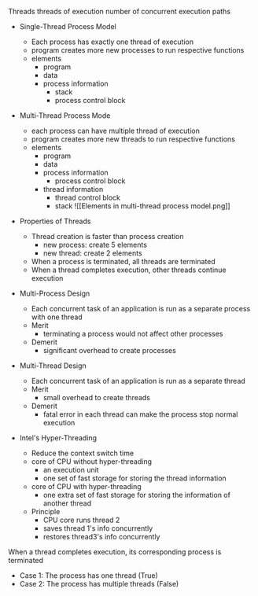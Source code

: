  Threads
	threads of execution
		number of concurrent execution paths

- Single-Thread Process Model
	- Each process has exactly one thread of execution
	- program creates more new processes to run respective functions
	- elements
		- program
		- data
		- process information
			- stack
			- process control block
- Multi-Thread Process Mode
	- each process can have multiple thread of execution
	- program creates more new threads to run respective functions
	- elements
		- program
		- data
		- process information
			- process control block
		- thread information
			- thread control block
			- stack
		![[Elements in multi-thread process model.png]]

- Properties of Threads
	- Thread creation is faster than process creation
		- new process: create 5 elements
		- new thread: create 2 elements
	- When a process is terminated, all threads are terminated
	- When a thread completes execution, other threads continue execution

- Multi-Process Design
	- Each concurrent task of an application is run as a separate process with one thread
	- Merit
		- terminating a process would not affect other processes
	- Demerit
		- significant overhead to create processes
- Multi-Thread Design
	- Each concurrent task of an application is run as a separate thread
	- Merit
		- small overhead to create threads
	- Demerit
		- fatal error in each thread can make the process stop normal execution

- Intel's Hyper-Threading
	- Reduce the context switch time
	- core of CPU without hyper-threading
		- an execution unit
		- one set of fast storage for storing the thread information
	- core of CPU with hyper-threading
		- one extra set of fast storage for storing the information of another thread
	- Principle
		- CPU core runs thread 2
		- saves thread 1's info concurrently
		- restores thread3's info concurrently

When a thread completes execution, its corresponding process is terminated
- Case 1: The process has one thread (True)
- Case 2: The process has multiple threads (False) 